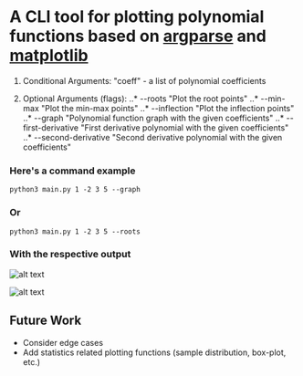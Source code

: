 # A CLI tool for plotting polynomial functions based on [argparse](https://docs.python.org/3.8/howto/argparse.html) and [matplotlib](https://matplotlib.org/)

1. Conditional Arguments: "coeff" - a list of polynomial coefficients

2. Optional Arguments (flags):
	..* --roots "Plot the root points"
	..* --min-max "Plot the min-max points"
	..* --inflection "Plot the inflection points"
	..* --graph "Polynomial function graph with the given coefficients"
	..* --first-derivative "First derivative polynomial with the given coefficients"
	..* --second-derivative "Second derivative polynomial with the given coefficients"


### Here's a command example

```
python3 main.py 1 -2 3 5 --graph
````

### Or

```
python3 main.py 1 -2 3 5 --roots
```

### With the respective output
![alt text](https://github.com/ionutraresm/cli-mathlib/blob/master/output/Screenshot%20from%202021-03-07%2018-21-29.png "Graph")

![alt text](https://github.com/ionutraresm/cli-mathlib/blob/master/output/Screenshot%20from%202021-03-07%2018-21-55.png)



## Future Work

* Consider edge cases
* Add statistics related plotting functions (sample distribution, box-plot, etc.)
